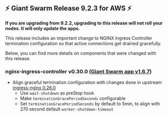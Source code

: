 ## :zap: Giant Swarm Release 9.2.3 for AWS :zap:

**If you are upgrading from 9.2.2, upgrading to this release will not roll your nodes. It will only update the apps.**

This release includes an important change to NGINX Ingress Controller termination configuration so that active connections get drained gracefully.

Below, you can find more details on components that were changed with this release.

### nginx-ingress-controller v0.30.0 ([Giant Swarm app v1.6.7](https://github.com/giantswarm/nginx-ingress-controller-app/blob/master/CHANGELOG.md#v167-2020-04-08))

- Align graceful termination configuration with changes done in upstream [ingress-nginx 0.26.0](https://github.com/kubernetes/ingress-nginx/releases/tag/nginx-0.26.0)
  - Use `wait-shutdown` as preStop hook
  - Make `terminationGracePeriodSeconds` configurable
  - Set `terminationGracePeriodSeconds` by default to 5min, to align with 270 second default `worker-shutdown-timeout`
